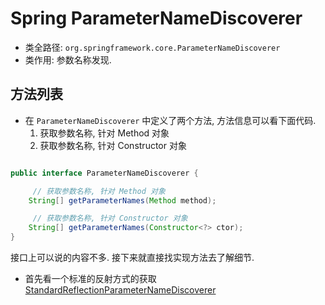 # Spring ParameterNameDiscoverer
- 类全路径: `org.springframework.core.ParameterNameDiscoverer`
- 类作用: 参数名称发现. 

## 方法列表

- 在 `ParameterNameDiscoverer` 中定义了两个方法, 方法信息可以看下面代码. 
    1. 获取参数名称, 针对 Method 对象
    2. 获取参数名称, 针对 Constructor 对象

```java

public interface ParameterNameDiscoverer {

	 // 获取参数名称, 针对 Method 对象
    String[] getParameterNames(Method method);

	 // 获取参数名称, 针对 Constructor 对象
    String[] getParameterNames(Constructor<?> ctor);
}

```


接口上可以说的内容不多. 接下来就直接找实现方法去了解细节. 

- 首先看一个标准的反射方式的获取
    [StandardReflectionParameterNameDiscoverer](/docs/core/ParameterNameDiscoverer/Spring-StandardReflectionParameterNameDiscoverer.md)